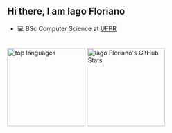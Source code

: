 <h2> Hi there, I am Iago Floriano</h2>

<div>
	<ul>
		<li>💻 BSc Computer Science at <a href="https://www.ufpr.br/portalufpr/">UFPR</a></li>
	</ul>
</div>
<br>


<div class"d-flex">
	<img height="180em" src="https://github-readme-stats.vercel.app/api/top-langs/?layout=compact&theme=dracula&username=IagoFloriano&langs_count=10&hide=makefile&exclude_repo=vim-mods" alt="top languages">
	<img height="180em" src="https://github-readme-stats.vercel.app/api?username=IagoFloriano&count_private=true&show_icons=true&theme=dracula&include_all_commits=true" alt="Iago Floriano's GitHub Stats">
</div> 
<br>
